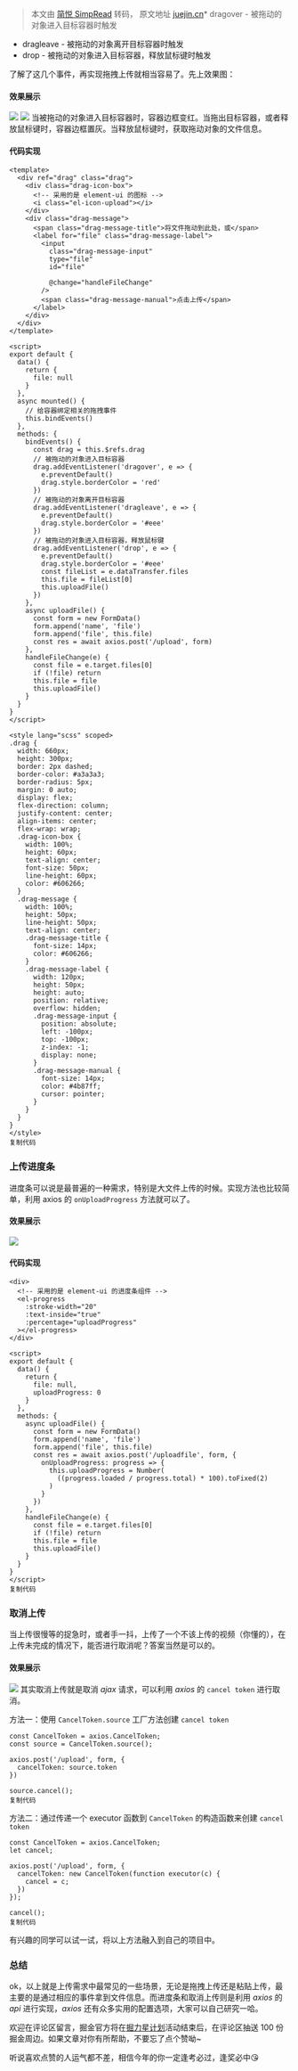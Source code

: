 > 本文由 [简悦 SimpRead](http://ksria.com/simpread/) 转码， 原文地址 [juejin.cn](https://juejin.cn/post/7024657484409208863)*   dragover - 被拖动的对象进入目标容器时触发
*   dragleave - 被拖动的对象离开目标容器时触发
*   drop - 被拖动的对象进入目标容器，释放鼠标键时触发

了解了这几个事件，再实现拖拽上传就相当容易了。先上效果图：

#### 效果展示

![](https://p6-juejin.byteimg.com/tos-cn-i-k3u1fbpfcp/d785f86b41a040969984bde1e67ed22f~tplv-k3u1fbpfcp-watermark.awebp?) ![](https://p3-juejin.byteimg.com/tos-cn-i-k3u1fbpfcp/316b9e4d1c4a454f93b902a23fa99555~tplv-k3u1fbpfcp-watermark.awebp?) 当被拖动的对象进入目标容器时，容器边框变红。当拖出目标容器，或者释放鼠标键时，容器边框置灰。当释放鼠标键时，获取拖动对象的文件信息。

#### 代码实现

```
<template>
  <div ref="drag" class="drag">
    <div class="drag-icon-box">
      <!-- 采用的是 element-ui 的图标 -->
      <i class="el-icon-upload"></i> 
    </div>
    <div class="drag-message">
      <span class="drag-message-title">将文件拖动到此处，或</span>
      <label for="file" class="drag-message-label">
        <input
          class="drag-message-input"
          type="file"
          id="file"
          
          @change="handleFileChange"
        />
        <span class="drag-message-manual">点击上传</span>
      </label>
    </div>
  </div>
</template>

<script>
export default {
  data() {
    return {
      file: null
    }
  },
  async mounted() {
    // 给容器绑定相关的拖拽事件
    this.bindEvents()
  },
  methods: {
    bindEvents() {
      const drag = this.$refs.drag
      // 被拖动的对象进入目标容器
      drag.addEventListener('dragover', e => {
        e.preventDefault()
        drag.style.borderColor = 'red'
      })
      // 被拖动的对象离开目标容器
      drag.addEventListener('dragleave', e => {
        e.preventDefault()
        drag.style.borderColor = '#eee'
      })
      // 被拖动的对象进入目标容器，释放鼠标键
      drag.addEventListener('drop', e => {
        e.preventDefault()
        drag.style.borderColor = '#eee'
        const fileList = e.dataTransfer.files
        this.file = fileList[0]
        this.uploadFile()
      })
    },
    async uploadFile() {
      const form = new FormData()
      form.append('name', 'file')
      form.append('file', this.file)
      const res = await axios.post('/upload', form)
    },
    handleFileChange(e) {
      const file = e.target.files[0]
      if (!file) return
      this.file = file
      this.uploadFile()
    }
  }
}
</script>

<style lang="scss" scoped>
.drag {
  width: 660px;
  height: 300px;
  border: 2px dashed;
  border-color: #a3a3a3;
  border-radius: 5px;
  margin: 0 auto;
  display: flex;
  flex-direction: column;
  justify-content: center;
  align-items: center;
  flex-wrap: wrap;
  .drag-icon-box {
    width: 100%;
    height: 60px;
    text-align: center;
    font-size: 50px;
    line-height: 60px;
    color: #606266;
  }
  .drag-message {
    width: 100%;
    height: 50px;
    line-height: 50px;
    text-align: center;
    .drag-message-title {
      font-size: 14px;
      color: #606266;
    }
    .drag-message-label {
      width: 120px;
      height: 50px;
      height: auto;
      position: relative;
      overflow: hidden;
      .drag-message-input {
        position: absolute;
        left: -100px;
        top: -100px;
        z-index: -1;
        display: none;
      }
      .drag-message-manual {
        font-size: 14px;
        color: #4b87ff;
        cursor: pointer;
      }
    }
  }
}
</style>
复制代码
```

### 上传进度条

进度条可以说是最普遍的一种需求，特别是大文件上传的时候。实现方法也比较简单，利用 axios 的 `onUploadProgress` 方法就可以了。

#### 效果展示

![](https://p9-juejin.byteimg.com/tos-cn-i-k3u1fbpfcp/800719aa93c342afb7c09905ec336242~tplv-k3u1fbpfcp-watermark.awebp?)

#### 代码实现

```
<div>
  <!-- 采用的是 element-ui 的进度条组件 -->
  <el-progress
    :stroke-width="20"
    :text-inside="true"
    :percentage="uploadProgress"
  ></el-progress>
</div>

<script>
export default {
  data() {
    return {
      file: null,
      uploadProgress: 0
    }
  },
  methods: {
    async uploadFile() {
      const form = new FormData()
      form.append('name', 'file')
      form.append('file', this.file)
      const res = await axios.post('/uploadfile', form, {
        onUploadProgress: progress => {
          this.uploadProgress = Number(
            ((progress.loaded / progress.total) * 100).toFixed(2)
          )
        }
      })
    },
    handleFileChange(e) {
      const file = e.target.files[0]
      if (!file) return
      this.file = file
      this.uploadFile()
    }
  }
}
</script>
复制代码
```

### 取消上传

当上传很慢等的捉急时，或者手一抖，上传了一个不该上传的视频（你懂的），在上传未完成的情况下，能否进行取消呢？答案当然是可以的。

#### 效果展示

![](https://p3-juejin.byteimg.com/tos-cn-i-k3u1fbpfcp/37458090086a4e8b88ab2f22d9dc1653~tplv-k3u1fbpfcp-watermark.awebp?) 其实取消上传就是取消 _ajax_ 请求，可以利用 _axios_ 的 `cancel token` 进行取消。

方法一：使用 `CancelToken.source` 工厂方法创建 `cancel token`

```
const CancelToken = axios.CancelToken;
const source = CancelToken.source();

axios.post('/upload', form, {
  cancelToken: source.token
})

source.cancel();
复制代码
```

方法二：通过传递一个 executor 函数到 `CancelToken` 的构造函数来创建 `cancel token`

```
const CancelToken = axios.CancelToken;
let cancel;

axios.post('/upload', form, {
  cancelToken: new CancelToken(function executor(c) {
    cancel = c;
  })
});

cancel();
复制代码
```

有兴趣的同学可以试一试，将以上方法融入到自己的项目中。

### 总结

ok，以上就是上传需求中最常见的一些场景，无论是拖拽上传还是粘贴上传，最主要的是通过相应的事件拿到文件信息。而进度条和取消上传则是利用 _axios_ 的 _api_ 进行实现，_axios_ 还有众多实用的配置选项，大家可以自己研究一哈。

欢迎在评论区留言，掘金官方将在[掘力星计划](https://juejin.cn/post/7012210233804079141 "https://juejin.cn/post/7012210233804079141")活动结束后，在评论区抽送 100 份掘金周边。如果文章对你有所帮助，不要忘了点个赞呦~

听说喜欢点赞的人运气都不差，相信今年的你一定逢考必过，逢奖必中😘